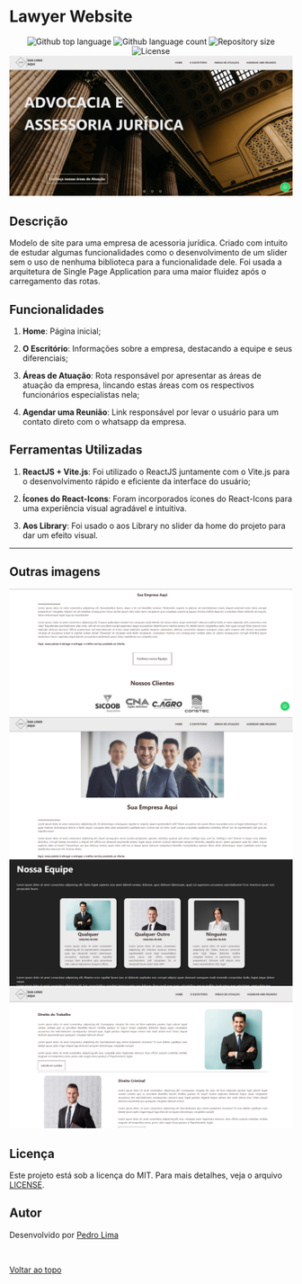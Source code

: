 # Lawyer Website
<p align="center">
  <img alt="Github top language" src="https://img.shields.io/github/languages/top/Striffer/portfolio?color=56BEB8">

  <img alt="Github language count" src="https://img.shields.io/github/languages/count/Striffer/portfolio?color=56BEB8">

  <img alt="Repository size" src="https://img.shields.io/github/repo-size/Striffer/portfolio?color=56BEB8">

  <img alt="License" src="https://img.shields.io/github/license/Striffer/portfolio?color=56BEB8">

  <img src="./src/assets/screenshot1.png" alt="Portifolio" />


## Descrição

Modelo de site para uma empresa de acessoria jurídica. Criado com intuito de estudar algumas funcionalidades como o desenvolvimento de um slider sem o uso de nenhuma biblioteca para a funcionalidade dele. Foi usada a arquitetura de Single Page Application para uma maior fluidez após o carregamento das rotas.

## Funcionalidades

1. **Home**: Página inicial;

2. **O Escritório**: Informações sobre a empresa, destacando a equipe e seus diferenciais;

3. **Áreas de Atuação**: Rota responsável por apresentar as áreas de atuação da empresa, lincando estas áreas com os respectivos funcionários especialistas nela;

4. **Agendar uma Reunião**: Link responsável por levar o usuário para um contato direto com o whatsapp da empresa.


## Ferramentas Utilizadas

1. **ReactJS + Vite.js**: Foi utilizado o ReactJS juntamente com o Vite.js para o desenvolvimento rápido e eficiente da interface do usuário;

2. **Ícones do React-Icons**: Foram incorporados ícones do React-Icons para uma experiência visual agradável e intuitiva.

3. **Aos Library**: Foi usado o aos Library no slider da home do projeto para dar um efeito visual.

---

## Outras imagens ##

<img src="./src/assets/screenshot2.png" alt="Portifolio" />

<img src="./src/assets/screenshot3.png" alt="Portifolio" />

<img src="./src/assets/screenshot4.png" alt="Portifolio" />

<img src="./src/assets/screenshot5.png" alt="Portifolio" />

## Licença ##

Este projeto está sob a licença do MIT. Para mais detalhes, veja o arquivo [LICENSE](LICENSE.md).

## Autor ##

Desenvolvido por <a href="https://github.com/Striffer" target="_blank">Pedro Lima</a>

&#xa0;

<a href="#top">Voltar ao topo</a>